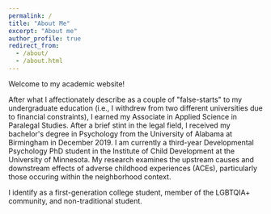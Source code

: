 ```yaml
---
permalink: /
title: "About Me"
excerpt: "About me"
author_profile: true
redirect_from: 
  - /about/
  - /about.html
---
```


Welcome to my academic website!

After what I affectionately describe as a couple of "false-starts" to my undergraduate education (i.e., I withdrew from two different universities due to financial constraints), I earned my Associate in Applied Science in Paralegal Studies. After a brief stint in the legal field, I received my bachelor's degree in Psychology from the University of Alabama at Birmingham in December 2019. I am currently a third-year Developmental Psychology PhD student in the Institute of Child Development at the University of Minnesota. My research examines the upstream causes and downstream effects of adverse childhood experiences (ACEs), particularly those occuring within the neighborhood context.

I identify as a first-generation college student, member of the LGBTQIA+ community, and non-traditional student.
